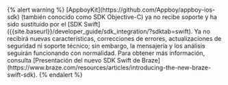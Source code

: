 <br>
{% alert warning %}
[AppboyKit](https://github.com/Appboy/appboy-ios-sdk) (también conocido como SDK Objective-C) ya no recibe soporte y ha sido sustituido por el [SDK Swift]({{site.baseurl}}/developer_guide/sdk_integration/?sdktab=swift). Ya no recibirá nuevas características, correcciones de errores, actualizaciones de seguridad ni soporte técnico; sin embargo, la mensajería y los análisis seguirán funcionando con normalidad. Para obtener más información, consulta [Presentación del nuevo SDK Swift de Braze](https://www.braze.com/resources/articles/introducing-the-new-braze-swift-sdk).
{% endalert %}
